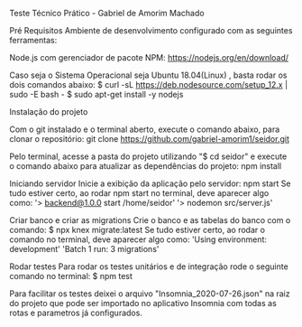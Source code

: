 Teste Técnico Prático - Gabriel de Amorim Machado

Pré Requisitos
Ambiente de desenvolvimento configurado com as seguintes ferramentas:


Node.js com gerenciador de pacote NPM: https://nodejs.org/en/download/

Caso seja o Sistema Operacional seja Ubuntu 18.04(Linux) , basta rodar os dois comandos abaixo:
$ curl -sL https://deb.nodesource.com/setup_12.x | sudo -E bash -
$ sudo apt-get install -y nodejs

Instalação do projeto

Com o git instalado e o terminal aberto, execute o comando abaixo, para clonar o repositório: git clone https://github.com/gabriel-amorim1/seidor.git


Pelo terminal, acesse a pasta do projeto utilizando "$ cd seidor" e execute o comando abaixo para atualizar as dependências do projeto: npm install


Iniciando servidor
Inicie a exibição da aplicação pelo servidor: npm start
Se tudo estiver certo, ao rodar npm start no terminal, deve aparecer algo como:
'> backend@1.0.0 start /home/seidor'
'> nodemon src/server.js'

Criar banco e criar as migrations
Crie o banco e as tabelas do banco com o comando: $ npx knex migrate:latest 
Se tudo estiver certo, ao rodar o comando no terminal, deve aparecer algo como:
'Using environment: development'
'Batch 1 run: 3 migrations'

Rodar testes
Para rodar os testes unitários e de integração rode o seguinte comando no terminal:
$ npm test

Para facilitar os testes deixei o arquivo "Insomnia_2020-07-26.json" na raiz do projeto que pode ser importado no aplicativo Insomnia com todas as rotas e parametros já configurados.